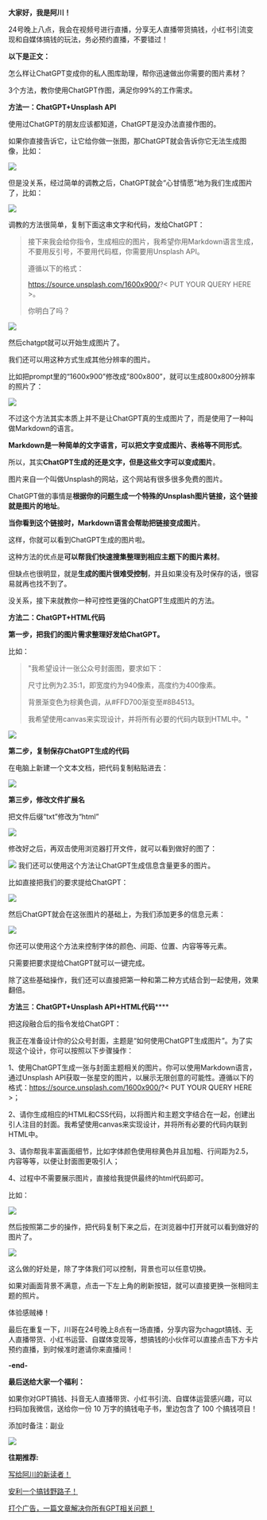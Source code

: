 **大家好，我是阿川！**  

24号晚上八点，我会在视频号进行直播，分享无人直播带货搞钱，小红书引流变现和自媒体搞钱的玩法，务必预约直播，不要错过！

**以下是正文：** 

怎么样让ChatGPT变成你的私人图库助理，帮你迅速做出你需要的图片素材？

3个方法，教你使用ChatGPT作图，满足你99%的工作需求。

**方法一：ChatGPT+Unsplash API**

使用过ChatGPT的朋友应该都知道，ChatGPT是没办法直接作图的。

如果你直接告诉它，让它给你做一张图，那ChatGPT就会告诉你它无法生成图像，比如：

![](https://mmbiz.qpic.cn/mmbiz_png/qgMXCmZ4qa4V3uvLpSSTlqTG9U3TMHF442QpfFd0eyDo1aZnAr6Dibb0oc8CDg7TibibeZOiaueibeibn9CK3lRvR2nQ/640?wx_fmt=png)

但是没关系，经过简单的调教之后，ChatGPT就会“心甘情愿”地为我们生成图片了，比如：

![](https://mmbiz.qpic.cn/mmbiz_png/qgMXCmZ4qa4V3uvLpSSTlqTG9U3TMHF4QJetwHPiauJZtfJ7yO9kcOaN70Rz1icbUib6eNKvRP3xQywp035wbgyUQ/640?wx_fmt=png)

调教的方法很简单，复制下面这串文字和代码，发给ChatGPT：

> 接下来我会给你指令，生成相应的图片，我希望你用Markdown语言生成，不要用反引号，不要用代码框，你需要用Unsplash API。
> 
> 遵循以下的格式：
> 
> https://source.unsplash.com/1600x900/?< PUT YOUR QUERY HERE >。
> 
> 你明白了吗？

![](https://mmbiz.qpic.cn/mmbiz_png/qgMXCmZ4qa4V3uvLpSSTlqTG9U3TMHF4GZuiaOrfmsDVpSVGz3xClWC2BwA8RSMBAbCe6KWE4OR9icUk2U5YC68g/640?wx_fmt=png)

然后chatgpt就可以开始生成图片了。

我们还可以用这种方式生成其他分辨率的图片。

比如把prompt里的“1600x900”修改成“800x800”，就可以生成800x800分辨率的照片了：

![](https://mmbiz.qpic.cn/mmbiz_png/qgMXCmZ4qa4V3uvLpSSTlqTG9U3TMHF4XVW3uXhjPnk3Xmwm0BRsYhDqrcM9kHgaQF6wCwnQt69zkicO4yRkCWQ/640?wx_fmt=png)

不过这个方法其实本质上并不是让ChatGPT真的生成图片了，而是使用了一种叫做Markdown的语言。

**Markdown是一种简单的文字语言，可以把文字变成图片、表格等不同形式**。

所以，其实**ChatGPT生成的还是文字，但是这些文字可以变成图片**。

图片来自一个叫做Unsplash的网站，这个网站有很多很多免费的图片。

ChatGPT做的事情是**根据你的问题生成一个特殊的Unsplash图片链接，这个链接就是图片的地址**。

**当你看到这个链接时，Markdown语言会帮助把链接变成图片**。

这样，你就可以看到ChatGPT生成的图片啦。

这种方法的优点是**可以帮我们快速搜集整理到相应主题下的图片素材**。

但缺点也很明显，就是**生成的图片很难受控制**，并且如果没有及时保存的话，很容易就再也找不到了。

没关系，接下来就教你一种可控性更强的ChatGPT生成图片的方法。

**方法二：ChatGPT+HTML代码**

**第一步，把我们的图片需求整理好发给ChatGPT。** 

比如：

> "我希望设计一张公众号封面图，要求如下：
> 
> 尺寸比例为2.35:1，即宽度约为940像素，高度约为400像素。
> 
> 背景渐变色为棕黄色调，从#FFD700渐变至#8B4513。
> 
> 我希望使用canvas来实现设计，并将所有必要的代码内联到HTML中。"

![](https://mmbiz.qpic.cn/mmbiz_png/qgMXCmZ4qa4V3uvLpSSTlqTG9U3TMHF4Zbxy6qxPdC1KiaKib7temOHIthP8NPvcoiaTm17Md19YaehoSD570GmaA/640?wx_fmt=png)

**第二步，复制保存ChatGPT生成的代码**

在电脑上新建一个文本文档，把代码复制粘贴进去：

![](https://mmbiz.qpic.cn/mmbiz_png/qgMXCmZ4qa4V3uvLpSSTlqTG9U3TMHF4f3AIcAWRSBCboSe6o90fnRibkhdicZGUDxhHguFX8QDRgBmrIGq2Eu6A/640?wx_fmt=png)

**第三步，修改文件扩展名**

把文件后缀“txt”修改为“html”

![](https://mmbiz.qpic.cn/mmbiz_png/qgMXCmZ4qa4V3uvLpSSTlqTG9U3TMHF4BiaqousnicS2MYEYa8y6cjibkkSjhRTAOFvaIhWavf4GDo75CziazeVTMw/640?wx_fmt=png)

修改好之后，再双击使用浏览器打开文件，就可以看到做好的图了：

![](https://mmbiz.qpic.cn/mmbiz_png/qgMXCmZ4qa4V3uvLpSSTlqTG9U3TMHF4hwWxANeS6ExSqicqwnlk2rOLSuJzSHqQnkhbqEakfYUBrNviaSbyx2fw/640?wx_fmt=png)
我们还可以使用这个方法让ChatGPT生成信息含量更多的图片。

比如直接把我们的要求提给ChatGPT：

![](https://mmbiz.qpic.cn/mmbiz_png/qgMXCmZ4qa4V3uvLpSSTlqTG9U3TMHF4NIEgqC3EbYvicEPdUYj9MWPJCKq0YOF53v9myqFeVs4xQywUicujYSXg/640?wx_fmt=png)

然后ChatGPT就会在这张图片的基础上，为我们添加更多的信息元素：

![](https://mmbiz.qpic.cn/mmbiz_png/qgMXCmZ4qa4V3uvLpSSTlqTG9U3TMHF4dFS3oZNxA7VFVObCNKlm0WKqQCdwosuqa6MGWhyQDAcURKiaP6ReGWQ/640?wx_fmt=png)

你还可以使用这个方法来控制字体的颜色、间距、位置、内容等等元素。

只需要把要求提给ChatGPT就可以一键完成。

除了这些基础操作，我们还可以直接把第一种和第二种方式结合到一起使用，效果翻倍。

**方法三：**ChatGPT+Unsplash API**+HTML代码******

把这段融合后的指令发给ChatGPT：

我正在准备设计你的公众号封面，主题是“如何使用ChatGPT生成图片”。为了实现这个设计，你可以按照以下步骤操作：

1、使用ChatGPT生成一张与封面主题相关的图片。你可以使用Markdown语言，通过Unsplash API获取一张星空的图片，以展示无限创意的可能性。遵循以下的格式：https://source.unsplash.com/1600x900/?< PUT YOUR QUERY HERE >；

2、请你生成相应的HTML和CSS代码，以将图片和主题文字结合在一起，创建出引人注目的封面。我希望使用canvas来实现设计，并将所有必要的代码内联到HTML中。

3、请你帮我丰富画面细节，比如字体颜色使用棕黄色并且加粗、行间距为2.5，内容等等，以便让封面图更吸引人；

4、过程中不需要展示图片，直接给我提供最终的html代码即可。

比如：

![](https://mmbiz.qpic.cn/mmbiz_png/qgMXCmZ4qa4V3uvLpSSTlqTG9U3TMHF4DSZCSPh7EXquYtBr23NDpiamrQy6L9bxMPEdN8ah6sqcOiaeR0p4cS9g/640?wx_fmt=png)

然后按照第二步的操作，把代码复制下来之后，在浏览器中打开就可以看到做好的图片了。

![](https://mmbiz.qpic.cn/mmbiz_png/qgMXCmZ4qa4V3uvLpSSTlqTG9U3TMHF4AENcjYntKCiciaDvSGlEVIVxoviazvNYVVRB4Q9SxkTUM2l4Z78BCXVjg/640?wx_fmt=png)

这么做的好处是，除了字体我们可以控制，背景也可以任意切换。

如果对画面背景不满意，点击一下左上角的刷新按钮，就可以直接更换一张相同主题的照片。

体验感贼棒！

最后在重复一下，川哥在24号晚上8点有一场直播，分享内容为chagpt搞钱、无人直播带货、小红书运营、自媒体变现等，想搞钱的小伙伴可以直接点击下方卡片预约直播，到时候准时邀请你来直播间！

**-end-**

**最后送给大家一个福利：** 

如果你对GPT搞钱、抖音无人直播带货、小红书引流、自媒体运营感兴趣，可以扫码加我微信，送给你一份 10 万字的搞钱电子书，里边包含了 100 个搞钱项目！

添加时备注：副业

![](https://mmbiz.qpic.cn/mmbiz_jpg/qgMXCmZ4qa6AS79KvL7DXQ9Mbj9wXMrMgztibQLUB2BXQLtk6bDUe7AB95qUwEe4ibwz8TDARvePgZpOXaiaey7vw/640?wx_fmt=jpeg&wxfrom=5&wx_lazy=1&wx_co=1)

**往期推荐:**

[写给阿川的新读者！](http://mp.weixin.qq.com/s?__biz=MzkxNDQ5NjgxMw==&mid=2247485271&idx=1&sn=fc9dfbb993af7e1fb3af1309c6d1643f&chksm=c16ccb15f61b42035a3820f6426f1fbd384588a1bcfd72abe2875fa2589f444e6853fe32d957&scene=21#wechat_redirect)

[安利一个搞钱野路子！](http://mp.weixin.qq.com/s?__biz=MzkxNDQ5NjgxMw==&mid=2247485263&idx=1&sn=36fd8e58a1d8d90bd80745a2f3c8c1db&chksm=c16ccb0df61b421bea4b41049be36ad586a059742f6857436f060142f7162964a3a83b5c07fd&scene=21#wechat_redirect)

[打个广告，一篇文章解决你所有GPT相关问题！](https://mp.weixin.qq.com/s?__biz=MzkxNDQ5NjgxMw==&mid=2247484975&idx=1&sn=60914eaa684fbea831bf22440229dcaf&scene=21#wechat_redirect)